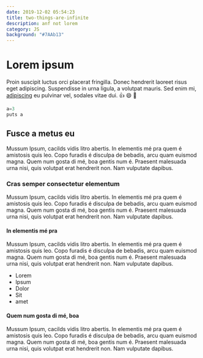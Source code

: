 ```yaml
---
date: 2019-12-02 05:54:23
title: two-things-are-infinite
description: anf not lorem
category: JS
background: "#7AAb13"
---
```


# Lorem ipsum

Proin suscipit luctus orci placerat fringilla. Donec hendrerit laoreet risus eget adipiscing. Suspendisse in urna ligula, a volutpat mauris. Sed enim mi, [adipiscing](http://google.com) eu pulvinar vel, sodales vitae dui. :thumbsup: :smile: :sparkler:

```javascript
a=3
puts a
```

## Fusce a metus eu

Mussum Ipsum, cacilds vidis litro abertis. In elementis mé pra quem é amistosis quis leo. Copo furadis é disculpa de bebadis, arcu quam euismod magna. Quem num gosta di mé, boa gentis num é. Praesent malesuada urna nisi, quis volutpat erat hendrerit non. Nam vulputate dapibus.

### Cras semper consectetur elementum

Mussum Ipsum, cacilds vidis litro abertis. In elementis mé pra quem é amistosis quis leo. Copo furadis é disculpa de bebadis, arcu quam euismod magna. Quem num gosta di mé, boa gentis num é. Praesent malesuada urna nisi, quis volutpat erat hendrerit non. Nam vulputate dapibus.

#### In elementis mé pra

Mussum Ipsum, cacilds vidis litro abertis. In elementis mé pra quem é amistosis quis leo. Copo furadis é disculpa de bebadis, arcu quam euismod magna. Quem num gosta di mé, boa gentis num é. Praesent malesuada urna nisi, quis volutpat erat hendrerit non. Nam vulputate dapibus.

- Lorem
- Ipsum
- Dolor
- Sit
- amet

#### Quem num gosta di mé, boa

Mussum Ipsum, cacilds vidis litro abertis. In elementis mé pra quem é amistosis quis leo. Copo furadis é disculpa de bebadis, arcu quam euismod magna. Quem num gosta di mé, boa gentis num é. Praesent malesuada urna nisi, quis volutpat erat hendrerit non. Nam vulputate dapibus.
